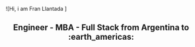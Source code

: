 ![Hi, i am Fran Llantada ]

<h2 align="center">
Engineer - MBA - Full Stack from Argentina to :earth_americas:
</h2>


